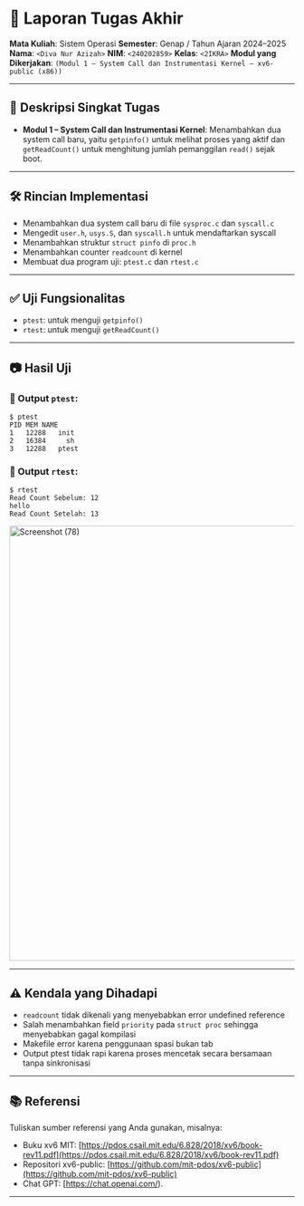 # 📝 Laporan Tugas Akhir

**Mata Kuliah**: Sistem Operasi
**Semester**: Genap / Tahun Ajaran 2024–2025
**Nama**: `<Diva Nur Azizah>`
**NIM**: `<240202859>`
**Kelas**: `<2IKRA>`
**Modul yang Dikerjakan**:
`(Modul 1 – System Call dan Instrumentasi Kernel — xv6-public (x86))`

---

## 📌 Deskripsi Singkat Tugas

* **Modul 1 – System Call dan Instrumentasi Kernel**:
  Menambahkan dua system call baru, yaitu `getpinfo()` untuk melihat proses yang aktif dan `getReadCount()` untuk menghitung jumlah pemanggilan `read()` sejak boot.
---

## 🛠️ Rincian Implementasi

* Menambahkan dua system call baru di file `sysproc.c` dan `syscall.c`
* Mengedit `user.h`, `usys.S`, dan `syscall.h` untuk mendaftarkan syscall
* Menambahkan struktur `struct pinfo` di `proc.h`
* Menambahkan counter `readcount` di kernel
* Membuat dua program uji: `ptest.c` dan `rtest.c`
---

## ✅ Uji Fungsionalitas

* `ptest`: untuk menguji `getpinfo()`
* `rtest`: untuk menguji `getReadCount()`
---

## 📷 Hasil Uji


### 📍 Output `ptest`:

```
$ ptest
PID	MEM	NAME
1	12288	init
2	16384	  sh
3	12288	ptest

```

### 📍 Output `rtest`:

```
$ rtest
Read Count Sebelum: 12
hello
Read Count Setelah: 13

```

<img width="1366" height="768" alt="Screenshot (78)" src="https://github.com/user-attachments/assets/144db6e6-a202-4c55-ae09-1ea19086ed81" />


---

## ⚠️ Kendala yang Dihadapi

* `readcount` tidak dikenali yang menyebabkan error undefined reference
* Salah menambahkan field `priority` pada `struct proc` sehingga menyebabkan gagal kompilasi
* Makefile error karena penggunaan spasi bukan tab
* Output ptest tidak rapi karena proses mencetak secara bersamaan tanpa sinkronisasi

---

## 📚 Referensi

Tuliskan sumber referensi yang Anda gunakan, misalnya:

* Buku xv6 MIT: [https://pdos.csail.mit.edu/6.828/2018/xv6/book-rev11.pdf](https://pdos.csail.mit.edu/6.828/2018/xv6/book-rev11.pdf)
* Repositori xv6-public: [https://github.com/mit-pdos/xv6-public](https://github.com/mit-pdos/xv6-public)
* Chat GPT: [https://chat.openai.com/).

---
